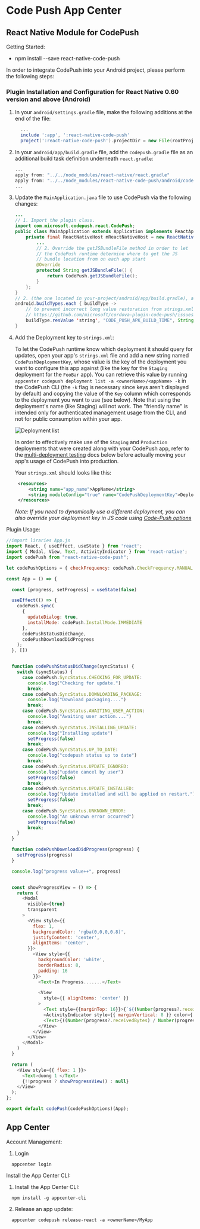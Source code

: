 # Code Push App Center

## React Native Module for CodePush

Getting Started:

- npm install --save react-native-code-push

In order to integrate CodePush into your Android project, please perform the following steps:

### Plugin Installation and Configuration for React Native 0.60 version and above (Android)

1. In your `android/settings.gradle` file, make the following additions at the end of the file:

    ```gradle
      ...
      include ':app', ':react-native-code-push'
      project(':react-native-code-push').projectDir = new File(rootProject.projectDir, '../node_modules/react-native-code-push/android/app')
    ```
    
2. In your `android/app/build.gradle` file, add the `codepush.gradle` file as an additional build task definition underneath `react.gradle`:

    ```gradle
    ...
    apply from: "../../node_modules/react-native/react.gradle"
    apply from: "../../node_modules/react-native-code-push/android/codepush.gradle"
    ...
    ```

3. Update the `MainApplication.java` file to use CodePush via the following changes:

    ```java
    ...
    // 1. Import the plugin class.
    import com.microsoft.codepush.react.CodePush;
    public class MainApplication extends Application implements ReactApplication {
        private final ReactNativeHost mReactNativeHost = new ReactNativeHost(this) {
            ...
            // 2. Override the getJSBundleFile method in order to let
            // the CodePush runtime determine where to get the JS
            // bundle location from on each app start
            @Override
            protected String getJSBundleFile() {
                return CodePush.getJSBundleFile();
            }
        };
    }
    // 2. (the one located in your-project/android/app/build.gradle), add these lines in:
    android.buildTypes.each { buildType ->
        // to prevent incorrect long value restoration from strings.xml we need to wrap it with double quotes
        // https://github.com/microsoft/cordova-plugin-code-push/issues/264
        buildType.resValue 'string', "CODE_PUSH_APK_BUILD_TIME", String.format("\"%d\"", System.currentTimeMillis())
    }
    ```

4. Add the Deployment key to `strings.xml`:

   To let the CodePush runtime know which deployment it should query for updates, open your app's `strings.xml` file and add a new string named `CodePushDeploymentKey`, whose value is the key of the deployment you want to configure this app against (like the key for the `Staging` deployment for the `FooBar` app). You can retrieve this value by running `appcenter codepush deployment list -a <ownerName>/<appName> -k` in the CodePush CLI (the `-k` flag is necessary since keys aren't displayed by default) and copying the value of the `Key` column which corresponds to the deployment you want to use (see below). Note that using the deployment's name (like Staging) will not work. The "friendly name" is intended only for authenticated management usage from the CLI, and not for public consumption within your app.

   ![Deployment list](https://cloud.githubusercontent.com/assets/116461/11601733/13011d5e-9a8a-11e5-9ce2-b100498ffb34.png)

   In order to effectively make use of the `Staging` and `Production` deployments that were created along with your CodePush app, refer to the [multi-deployment testing](../README.md#multi-deployment-testing) docs below before actually moving your app's usage of CodePush into production.

   Your `strings.xml` should looks like this:

   ```xml
    <resources>
        <string name="app_name">AppName</string>
        <string moduleConfig="true" name="CodePushDeploymentKey">DeploymentKey</string>
    </resources>
    ```

    *Note: If you need to dynamically use a different deployment, you can also override your deployment key in JS code using [Code-Push options](./api-js.md#CodePushOptions)*

Plugin Usage:

```js
//import liraries App.js
import React, { useEffect, useState } from 'react';
import { Modal, View, Text, ActivityIndicator } from 'react-native';
import codePush from "react-native-code-push";

let codePushOptions = { checkFrequency: codePush.CheckFrequency.MANUAL };

const App = () => {

  const [progress, setProgress] = useState(false)

  useEffect(() => {
    codePush.sync(
      {
        updateDialog: true,
        installMode: codePush.InstallMode.IMMEDIATE
      },
      codePushStatusDidChange,
      codePushDownloadDidProgress
    );
  }, [])


  function codePushStatusDidChange(syncStatus) {
    switch (syncStatus) {
      case codePush.SyncStatus.CHECKING_FOR_UPDATE:
        console.log("Checking for update.")
        break;
      case codePush.SyncStatus.DOWNLOADING_PACKAGE:
        console.log("Download packaging....")
        break;
      case codePush.SyncStatus.AWAITING_USER_ACTION:
        console.log("Awaiting user action....")
        break;
      case codePush.SyncStatus.INSTALLING_UPDATE:
        console.log("Installing update")
        setProgress(false)
        break;
      case codePush.SyncStatus.UP_TO_DATE:
        console.log("codepush status up to date")
        break;
      case codePush.SyncStatus.UPDATE_IGNORED:
        console.log("update cancel by user")
        setProgress(false)
        break;
      case codePush.SyncStatus.UPDATE_INSTALLED:
        console.log("Update installed and will be applied on restart.")
        setProgress(false)
        break;
      case codePush.SyncStatus.UNKNOWN_ERROR:
        console.log("An unknown error occurred")
        setProgress(false)
        break;
    }
  }

  function codePushDownloadDidProgress(progress) {
    setProgress(progress)
  }

  console.log("progress value++", progress)


  const showProgressView = () => {
    return (
      <Modal
        visible={true}
        transparent
      >
        <View style={{
          flex: 1,
          backgroundColor: 'rgba(0,0,0,0.8)',
          justifyContent: 'center',
          alignItems: 'center',
        }}>
          <View style={{
            backgroundColor: 'white',
            borderRadius: 8,
            padding: 16
          }}>
            <Text>In Progress.......</Text>

            <View
              style={{ alignItems: 'center' }}
            >
              <Text style={{marginTop: 16}}>{`${(Number(progress?.receivedBytes)/1048576).toFixed(2)}MB/${(Number(progress?.totalBytes)/1048576).toFixed(2)}`}</Text>
              <ActivityIndicator style={{ marginVertical: 8 }} color={'blue'} />
              <Text>{((Number(progress?.receivedBytes) / Number(progress?.totalBytes)) * 100).toFixed(0)}%</Text>
            </View>
          </View>
        </View>
      </Modal>
    )
  }

  return (
    <View style={{ flex: 1 }}>
      <Text>duong 1 </Text>
      {!!progress ? showProgressView() : null}
    </View>
  );
};

export default codePush(codePushOptions)(App);
```

## App Center
Account Management:
1. Login
  ```
    appcenter login
  ```
Install the App Center CLI:
1. Install the App Center CLI:
  ```
    npm install -g appcenter-cli
  ```
2. Release an app update:
  ```
    appcenter codepush release-react -a <ownerName>/MyApp
  ```
